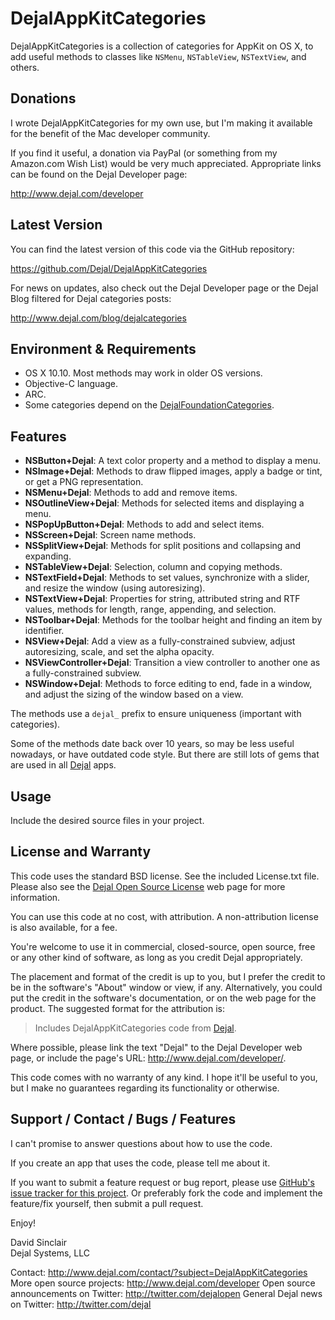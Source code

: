 DejalAppKitCategories
=====================

DejalAppKitCategories is a collection of categories for AppKit on OS X, to add useful methods to classes like `NSMenu`, `NSTableView`, `NSTextView`, and others.


Donations
---------

I wrote DejalAppKitCategories for my own use, but I'm making it available for the benefit of the Mac developer community.

If you find it useful, a donation via PayPal (or something from my Amazon.com Wish List) would be very much appreciated. Appropriate links can be found on the Dejal Developer page:

<http://www.dejal.com/developer>


Latest Version
--------------

You can find the latest version of this code via the GitHub repository:

<https://github.com/Dejal/DejalAppKitCategories>

For news on updates, also check out the Dejal Developer page or the Dejal Blog filtered for Dejal categories posts:

<http://www.dejal.com/blog/dejalcategories>


Environment & Requirements
--------------------------

- OS X 10.10.  Most methods may work in older OS versions.
- Objective-C language.
- ARC.
- Some categories depend on the [DejalFoundationCategories](https://github.com/Dejal/DejalFoundationCategories).


Features
--------

- **NSButton+Dejal**: A text color property and a method to display a menu.
- **NSImage+Dejal**: Methods to draw flipped images, apply a badge or tint, or get a PNG representation.
- **NSMenu+Dejal**: Methods to add and remove items.
- **NSOutlineView+Dejal**: Methods for selected items and displaying a menu.
- **NSPopUpButton+Dejal**: Methods to add and select items.
- **NSScreen+Dejal**: Screen name methods.
- **NSSplitView+Dejal**: Methods for split positions and collapsing and expanding.
- **NSTableView+Dejal**: Selection, column and copying methods.
- **NSTextField+Dejal**: Methods to set values, synchronize with a slider, and resize the window (using autoresizing).
- **NSTextView+Dejal**: Properties for string, attributed string and RTF values, methods for length, range, appending, and selection.
- **NSToolbar+Dejal**: Methods for the toolbar height and finding an item by identifier.
- **NSView+Dejal**: Add a view as a fully-constrained subview, adjust autoresizing, scale, and set the alpha opacity.
- **NSViewController+Dejal**: Transition a view controller to another one as a fully-constrained subview.
- **NSWindow+Dejal**: Methods to force editing to end, fade in a window, and adjust the sizing of the window based on a view.

The methods use a `dejal_` prefix to ensure uniqueness (important with categories).

Some of the methods date back over 10 years, so may be less useful nowadays, or have outdated code style.  But there are still lots of gems that are used in all [Dejal](http://www.dejal.com/) apps.


Usage
-----

Include the desired source files in your project.


License and Warranty
--------------------

This code uses the standard BSD license.  See the included License.txt file.  Please also see the [Dejal Open Source License](http://www.dejal.com/developer/license/) web page for more information.

You can use this code at no cost, with attribution.  A non-attribution license is also available, for a fee.

You're welcome to use it in commercial, closed-source, open source, free or any other kind of software, as long as you credit Dejal appropriately.

The placement and format of the credit is up to you, but I prefer the credit to be in the software's "About" window or view, if any. Alternatively, you could put the credit in the software's documentation, or on the web page for the product. The suggested format for the attribution is:

> Includes DejalAppKitCategories code from [Dejal](http://www.dejal.com/developer/).

Where possible, please link the text "Dejal" to the Dejal Developer web page, or include the page's URL: <http://www.dejal.com/developer/>.

This code comes with no warranty of any kind.  I hope it'll be useful to you, but I make no guarantees regarding its functionality or otherwise.


Support / Contact / Bugs / Features
-----------------------------------

I can't promise to answer questions about how to use the code.

If you create an app that uses the code, please tell me about it.

If you want to submit a feature request or bug report, please use [GitHub's issue tracker for this project](https://github.com/Dejal/DejalAppKitCategories/issues).  Or preferably fork the code and implement the feature/fix yourself, then submit a pull request.

Enjoy!

David Sinclair  
Dejal Systems, LLC


Contact: <http://www.dejal.com/contact/?subject=DejalAppKitCategories>
More open source projects: <http://www.dejal.com/developer>
Open source announcements on Twitter: <http://twitter.com/dejalopen>
General Dejal news on Twitter: <http://twitter.com/dejal>

